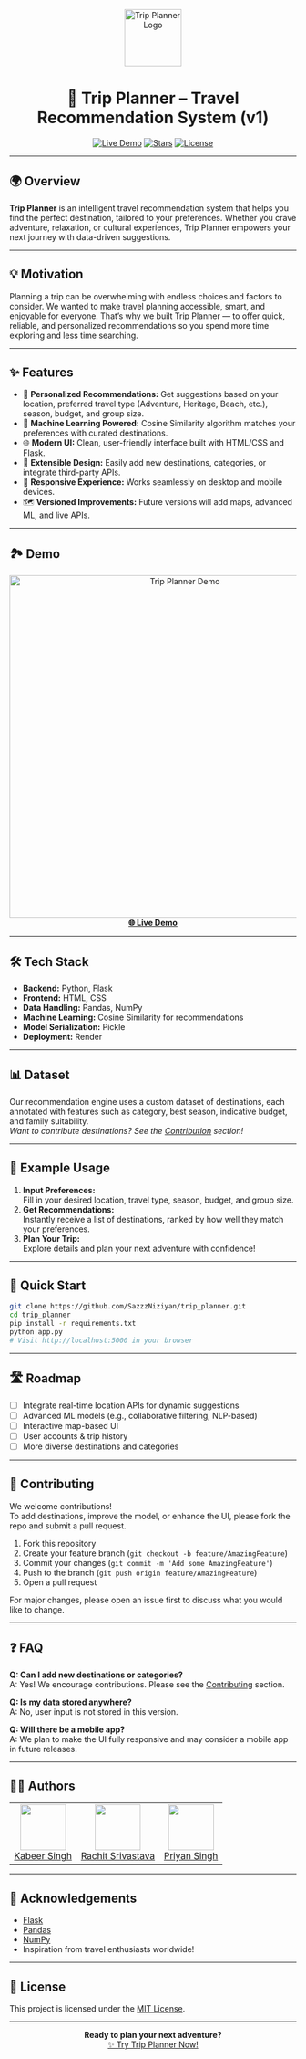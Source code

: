 <p align="center">
  <img src="https://cdn-icons-png.flaticon.com/512/854/854878.png" alt="Trip Planner Logo" height="100"/>
</p>

<h1 align="center">🧳 Trip Planner – Travel Recommendation System (v1)</h1>

<p align="center">
  <a href="https://trip-planner-6r80.onrender.com/"><img src="https://img.shields.io/badge/Live%20Demo-Online-green?style=flat-square" alt="Live Demo"></a>
  <a href="https://github.com/SazzzNiziyan/trip_planner"><img src="https://img.shields.io/github/stars/SazzzNiziyan/trip_planner?style=social" alt="Stars"></a>
  <a href="https://github.com/SazzzNiziyan/trip_planner/blob/main/LICENSE"><img src="https://img.shields.io/github/license/SazzzNiziyan/trip_planner?style=flat-square" alt="License"></a>
</p>

---

## 🌍 Overview

**Trip Planner** is an intelligent travel recommendation system that helps you find the perfect destination, tailored to your preferences. Whether you crave adventure, relaxation, or cultural experiences, Trip Planner empowers your next journey with data-driven suggestions.

---

## 💡 Motivation

Planning a trip can be overwhelming with endless choices and factors to consider. We wanted to make travel planning accessible, smart, and enjoyable for everyone. That’s why we built Trip Planner — to offer quick, reliable, and personalized recommendations so you spend more time exploring and less time searching.

---

## ✨ Features

- 🎯 **Personalized Recommendations:** Get suggestions based on your location, preferred travel type (Adventure, Heritage, Beach, etc.), season, budget, and group size.
- 🧠 **Machine Learning Powered:** Cosine Similarity algorithm matches your preferences with curated destinations.
- 🌐 **Modern UI:** Clean, user-friendly interface built with HTML/CSS and Flask.
- 🚀 **Extensible Design:** Easily add new destinations, categories, or integrate third-party APIs.
- 📱 **Responsive Experience:** Works seamlessly on desktop and mobile devices.
- 🗺️ **Versioned Improvements:** Future versions will add maps, advanced ML, and live APIs.

---

## 🏞️ Demo

<p align="center">
  <a href="https://trip-planner-6r80.onrender.com/">
    <img src="https://user-images.githubusercontent.com/1027296043/293194565-eca9f8d0-8b1e-4e47-8dfe-81d50e5b3e1a.gif" alt="Trip Planner Demo" width="600"/>
    <br/>
    <strong>🌐 Live Demo</strong>
  </a>
</p>

---

## 🛠️ Tech Stack

- **Backend:** Python, Flask
- **Frontend:** HTML, CSS
- **Data Handling:** Pandas, NumPy
- **Machine Learning:** Cosine Similarity for recommendations
- **Model Serialization:** Pickle
- **Deployment:** Render

---

## 📊 Dataset

Our recommendation engine uses a custom dataset of destinations, each annotated with features such as category, best season, indicative budget, and family suitability.  
*Want to contribute destinations? See the [Contribution](#contributing) section!*

---

## 🚀 Example Usage

1. **Input Preferences:**  
   Fill in your desired location, travel type, season, budget, and group size.
2. **Get Recommendations:**  
   Instantly receive a list of destinations, ranked by how well they match your preferences.
3. **Plan Your Trip:**  
   Explore details and plan your next adventure with confidence!

---

## 🏁 Quick Start

```bash
git clone https://github.com/SazzzNiziyan/trip_planner.git
cd trip_planner
pip install -r requirements.txt
python app.py
# Visit http://localhost:5000 in your browser
```

---

## 🛣️ Roadmap

- [ ] Integrate real-time location APIs for dynamic suggestions
- [ ] Advanced ML models (e.g., collaborative filtering, NLP-based)
- [ ] Interactive map-based UI
- [ ] User accounts & trip history
- [ ] More diverse destinations and categories

---

## 🤝 Contributing

We welcome contributions!  
To add destinations, improve the model, or enhance the UI, please fork the repo and submit a pull request.

1. Fork this repository
2. Create your feature branch (`git checkout -b feature/AmazingFeature`)
3. Commit your changes (`git commit -m 'Add some AmazingFeature'`)
4. Push to the branch (`git push origin feature/AmazingFeature`)
5. Open a pull request

For major changes, please open an issue first to discuss what you would like to change.

---

## ❓ FAQ

**Q: Can I add new destinations or categories?**  
A: Yes! We encourage contributions. Please see the [Contributing](#contributing) section.

**Q: Is my data stored anywhere?**  
A: No, user input is not stored in this version.

**Q: Will there be a mobile app?**  
A: We plan to make the UI fully responsive and may consider a mobile app in future releases.

---

## 👨‍💻 Authors

<table>
  <tr>
    <td align="center"><a href="https://github.com/kabir3217"><img src="https://avatars.githubusercontent.com/u/120979306?v=4" width="80" /><br/>Kabeer Singh</a></td>
    <td align="center"><a href="https://github.com/Rachit-Srivastava24"><img src="https://avatars.githubusercontent.com/u/120979307?v=4" width="80" /><br/>Rachit Srivastava</a></td>
    <td align="center"><a href="https://github.com/priyan2328"><img src="https://avatars.githubusercontent.com/u/120979308?v=4" width="80" /><br/>Priyan Singh</a></td>
  </tr>
</table>

---

## 🙏 Acknowledgements

- [Flask](https://flask.palletsprojects.com/)
- [Pandas](https://pandas.pydata.org/)
- [NumPy](https://numpy.org/)
- Inspiration from travel enthusiasts worldwide!

---

## 📄 License

This project is licensed under the [MIT License](LICENSE).

---

<p align="center">
  <b>Ready to plan your next adventure?</b> <br/>
  <a href="https://trip-planner-6r80.onrender.com/">✨ Try Trip Planner Now!</a>
</p>
